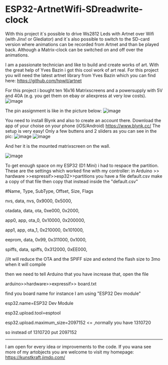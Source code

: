 # ESP32-ArtnetWifi-SDreadwrite-clock
With this project it´s possible to drive Ws2812 Leds with Artnet over Wifi (with Jinx! or Glediator) and it´s also possible to switch to the SD-card version where animations can be recorded from Artnet and than be played back. Although a Matrix-clock can be switched on and off over the animations.

I am a passionate technician and like to build and create works of art. With the great help of Yves Bazin i got this cool work of art real. For this project you will need the latest artnet library from Yves Bazin which you can find here:
https://github.com/hpwit/artnet

For this project i bought ten 16x16 Matrixscreens and a powersupply with 5V and 40A  (e.g. you get them on ebay or aliexpress at very low costs).
![image](https://github.com/weicks/ESP32-ArtnetWifi-SDreadwriteclock/blob/master/pics/back.jpg)

The pin assignment is like in the picture below:
![image](https://github.com/weicks/ESP32-ArtnetWifi-SDreadwriteclock/blob/master/pics/panels.jpg)

You need to install Blynk and also to create an account there. Download the app of your choise on your phone (iOS/Android) https://www.blynk.cc/ The setup is very easy! Only a few buttens and 2 sliders as you can see in the pic:
![image](https://github.com/weicks/ESP32-ArtnetWifi-SDreadwriteclock/blob/master/pics/blynk1.jpg)
![image](https://github.com/weicks/ESP32-ArtnetWifi-SDreadwriteclock/blob/master/pics/blynk.jpg)

And her it is the mounted matrixscreen on the wall.

![image](https://github.com/weicks/ESP32-ArtnetWifi-SDreadwriteclock/blob/master/pics/wall2.jpg)

To get enough space on my ESP32 (D1 Mini) i had to respace the partition.
These are the settings which worked fine with my controller:
in Arduino >> hardware >>espressif>>esp32>>partitions you have a file default.csv make a copy of that file
then copy that instead inside the "default.csv"

#Name,   Type, SubType, Offset,  Size, Flags

nvs,      data,   nvs,    0x9000,   0x5000,

otadata,  data,   ota,    0xe000,   0x2000,

app0,     app,    ota_0,  0x10000,  0x200000,

app1,     app,    ota_1,  0x210000, 0x101000,

eeprom,   data,   0x99,   0x311000, 0x1000,

spiffs,   data,   spiffs, 0x312000, 0xEE000,

//it will reduce the OTA and the SPIFF size and extend the flash size to  3mo when it will compile

then we need to tell Arduino that you have increase that, open the file

arduino>>hardware>>expressif>> board.txt

find you board name for instance I am using "ESP32 Dev module"

esp32.name=ESP32 Dev Module

esp32.upload.tool=esptool

esp32.upload.maximum_size=2097152  <= ,normally you have 1310720

so instead of 1310720 put 2097152

------------------------------------------------------------------------------------------------------


I am open for every idea or improvements to the code.
If you wana see more of my artobjects you are welcome to visit my homepage: https://kunstkraft.jimdo.com/
